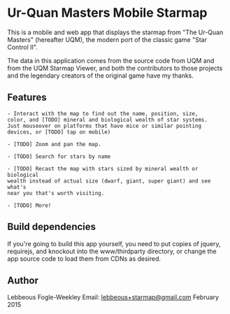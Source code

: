 Ur-Quan Masters Mobile Starmap
==============================

This is a mobile and web app that displays the starmap from "The
Ur-Quan Masters" (hereafter UQM), the modern port of the classic
game "Star Control II".

The data in this application comes from the source code from UQM and from
the UQM Starmap Viewer, and both the contributors to those projects and the
legendary creators of the original game have my thanks.

Features
--------

    - Interact with the map to find out the name, position, size,
    color, and [TODO] mineral and biological wealth of star systems.
    Just mouseover on platforms that have mice or similar pointing
    devices, or [TODO] tap on mobile)

    - [TODO] Zoom and pan the map.

    - [TODO] Search for stars by name

    - [TODO] Recast the map with stars sized by mineral wealth or biological
    wealth instead of actual size (dwarf, giant, super giant) and see what's
    near you that's worth visiting.

    - [TODO] More!

Build dependencies
------------------

If you're going to build this app yourself, you need to put copies of
jquery, requirejs, and knockout into the www/thirdparty directory, or
change the app source code to load them from CDNs as desired.

Author
------

Lebbeous Fogle-Weekley
Email: lebbeous+starmap@gmail.com
February 2015
